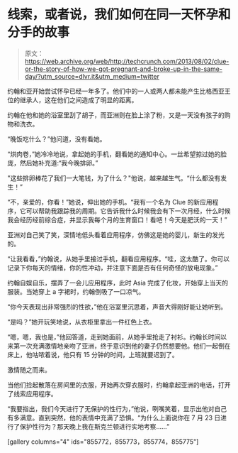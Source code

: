 # 线索，或者说，我们如何在同一天怀孕和分手的故事

> 原文：<https://web.archive.org/web/http://techcrunch.com/2013/08/02/clue-or-the-story-of-how-we-got-pregnant-and-broke-up-in-the-same-day/?utm_source=dlvr.it&utm_medium=twitter>

约翰和亚开始尝试怀孕已经一年多了。他们中的一人或两人都未能产生比格西亚王位的继承人，这在他们之间造成了明显的距离。

约翰在他和她的浴室里刮了胡子，而亚洲则在脸上涂了粉，又是一天没有孩子的购物和洗衣。

“晚饭吃什么？”他问道，没有看她。

“烘肉卷，”她冷冷地说，拿起她的手机，翻看她的通知中心。一丝希望掠过她的脸庞，然后她补充道:“我今晚排卵。”

"这些排卵棒花了我们一大笔钱，为了什么？"他说，越来越生气。“什么都没有发生！”

“不，亲爱的，你看！”她说，伸出她的手机。“我有一个名为 Clue 的新应用程序，它可以帮助我跟踪我的周期。它告诉我什么时候我会有下一次月经，什么时候我会经历经前综合症，并显示我每个月的生育窗口！看吧！今天是肥沃的一天！”

亚洲对自己笑了笑，深情地低头看着应用程序，仿佛这是她的婴儿，新生的发光的。

“让我看看，”约翰说，从她手里接过手机，翻看应用程序。“哇，这太酷了。你可以记录下你每天的情绪，你的性冲动，并注意下面是否有任何奇怪的放电现象。”

约翰自娱自乐，摆弄了一会儿应用程序，此时 Asia 完成了化妆，开始穿上当天的服装。当她穿上 a 字裙时，约翰倒吸了一口凉气。

“你今天表现出非常强烈的性欲，”他在浴室里沉思着，声音大得刚好能让她听到。

“是吗？”她开玩笑地说，从衣柜里拿出一件红色上衣。

“嗯，嗯，我也是，”他回答道，走到她面前，从她手里抢走了衬衫。约翰长时间以来第一次充满激情地亲吻了亚洲，终于意识到他的妻子仍然想要他。他们一起倒在床上，他咕哝着说，他只有 15 分钟的时间，上班就要迟到了。

激情随之而来。

当他们捡起散落在房间里的衣服，开始再次穿衣服时，约翰拿起亚洲的电话，打开了线索应用程序。

“我要指出，我们今天进行了无保护的性行为，”他说，咧嘴笑着，显示出他对自己有多满意。直到突然，他的表情中充满了恐惧。“为什么上面说你在 7 月 23 日进行了保护性行为？那天晚上我在斯克兰顿进行实地考察……”

[gallery columns="4" ids="855772，855773，855774，855775"]